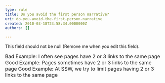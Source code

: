 ```yaml
---
type: rule
title: Do you avoid the first person narrative?
uri: do-you-avoid-the-first-person-narrative
created: 2010-03-18T23:58:34.0000000Z
authors: []

---
```




<span class='intro'> This field should not be null (Remove me when you edit this field). </span>


  <font class="ms-rteCustom-FigureBad" size="+0">Bad Example&#58; I often see pages have 2 or 3 links to the same page<br>
</font>
  <font class="ms-rteCustom-FigureGood" size="+0">Good&#160;Example&#58; Pages sometimes have 2 or 3 links to the same page</font> <font class="ms-rteCustom-FigureGood" size="+0">Good&#160;Example&#58; At SSW, we try to limit pages having 2 or 3 links to the same page</font> 



